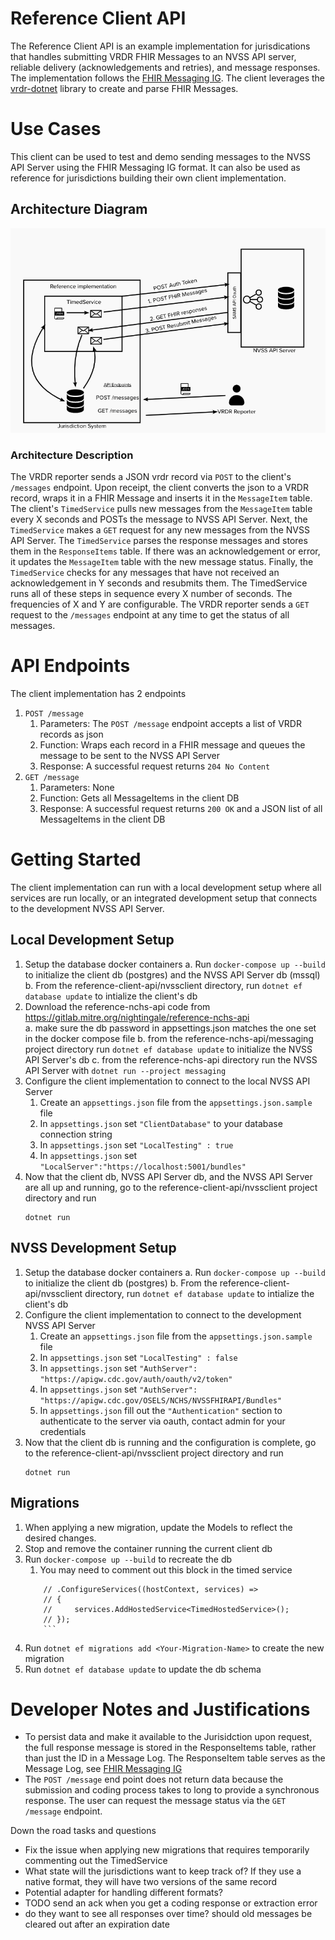 # Reference Client API
The Reference Client API is an example implementation for jurisdications that handles submitting VRDR FHIR Messages to an NVSS API server, reliable delivery (acknowledgements and retries), and message responses. The implementation follows the [FHIR Messaging IG](http://build.fhir.org/ig/nightingaleproject/vital_records_fhir_messaging_ig/branches/main/message.html). The client leverages the [vrdr-dotnet](https://github.com/nightingaleproject/vrdr-dotnet) library to create and parse FHIR Messages.

# Use Cases
This client can be used to test and demo sending messages to the NVSS API Server using the FHIR Messaging IG format. It can also be used as reference for jurisdictions building their own client implementation.

## Architecture Diagram 
<img src="resources/architecture.png" alt="drawing" width="750"/>  

### Architecture Description
The VRDR reporter sends a JSON vrdr record via `POST` to the client's `/messages` endpoint. Upon receipt, the client converts the json to a VRDR record, wraps it in a FHIR Message and inserts it in the `MessageItem` table. The client's `TimedService` pulls new messages from the `MessageItem` table every X seconds and POSTs the message to NVSS API Server. Next, the `TimedService` makes a `GET` request for any new messages from the NVSS API Server. The `TimedService` parses the response messages and stores them in the `ResponseItems` table. If there was an acknowledgement or error, it updates the `MessageItem` table with the new message status. Finally, the `TimedService` checks for any messages that have not received an acknowledgement in Y seconds and resubmits them. The TimedService runs all of these steps in sequence every X number of seconds. The frequencies of X and Y are configurable. The VRDR reporter sends a `GET` request to the `/messages` endpoint at any time to get the status of all messages.

# API Endpoints
The client implementation has 2 endpoints
1. `POST /message` 
   1. Parameters: The `POST /message` endpoint accepts a list of VRDR records as json
   2. Function: Wraps each record in a FHIR message and queues the message to be sent to the NVSS API Server
   3. Response: A successful request returns `204 No Content`
2. `GET /message`
   1. Parameters: None
   2. Function: Gets all MessageItems in the client DB
   3. Response: A successful request returns `200 OK` and a JSON list of all MessageItems in the client DB

# Getting Started
The client implementation can run with a local development setup where all services are run locally, or an integrated development setup that connects to the development NVSS API Server. 

## Local Development Setup
1. Setup the database docker containers
    a. Run `docker-compose up --build` to initialize the client db (postgres) and the NVSS API Server db (mssql)
    b. From the reference-client-api/nvssclient directory, run `dotnet ef database update` to intialize the client's db
2. Download the reference-nchs-api code from https://gitlab.mitre.org/nightingale/reference-nchs-api   
    a. make sure the db password in appsettings.json matches the one set in the docker compose file
    b. from the reference-nchs-api/messaging project directory run `dotnet ef database update` to initialize the NVSS API Server's db
    c. from the reference-nchs-api directory run the NVSS API Server with `dotnet run --project messaging`
3.  Configure the client implementation to connect to the local NVSS API Server
    1.  Create an `appsettings.json` file from the `appsettings.json.sample` file
    2.  In `appsettings.json` set `"ClientDatabase"` to your database connection string
    3.  In `appsettings.json` set `"LocalTesting" : true`
    4.  In `appsettings.json` set `"LocalServer":"https://localhost:5001/bundles"`
4.  Now that the client db, NVSS API Server db, and the NVSS API Server are all up and running, go to the reference-client-api/nvssclient project directory and run
    ```
    dotnet run
    ```
## NVSS Development Setup
1. Setup the database docker containers
    a. Run `docker-compose up --build` to initialize the client db (postgres)
    b. From the reference-client-api/nvssclient directory, run `dotnet ef database update` to intialize the client's db
2.  Configure the client implementation to connect to the development NVSS API Server
    1. Create an `appsettings.json` file from the `appsettings.json.sample` file
    2. In `appsettings.json` set `"LocalTesting" : false`
    3. In `appsettings.json` set `"AuthServer": "https://apigw.cdc.gov/auth/oauth/v2/token"`
    4. In `appsettings.json` set `"AuthServer": "https://apigw.cdc.gov/OSELS/NCHS/NVSSFHIRAPI/Bundles"`
    5. In `appsettings.json` fill out the `"Authentication"` section to authenticate to the server via oauth, contact admin for your credentials
3.  Now that the client db is running and the configuration is complete, go to the reference-client-api/nvssclient project directory and run
    ```
    dotnet run
    ```

## Migrations
1. When applying a new migration, update the Models to reflect the desired changes. 
2. Stop and remove the container running the current client db
3. Run `docker-compose up --build` to recreate the db
   1. You may need to comment out this block in the timed service 
    ```                
        // .ConfigureServices((hostContext, services) =>
        // {
        //     services.AddHostedService<TimedHostedService>();
        // });
        ```
4. Run `dotnet ef migrations add <Your-Migration-Name>` to create the new migration
5. Run `dotnet ef database update` to update the db schema

# Developer Notes and Justifications
- To persist data and make it available to the Jurisidction upon request, the full response message is stored in the ResponseItems table, rather than just the ID in a Message Log. The ResponseItem table serves as the Message Log, see [FHIR Messaging IG](http://build.fhir.org/ig/nightingaleproject/vital_records_fhir_messaging_ig/branches/main/message.html)
- The `POST /message` end point does not return data because the submission and coding process takes to long to provide a synchronous response. The user can request the message status via the `GET /message` endpoint. 

Down the road tasks and questions
- Fix the issue when applying new migrations that requires temporarily commenting out the TimedService
- What state will the jurisdictions want to keep track of? If they use a native format, they will have two versions of the same record
- Potential adapter for handling different formats?
- TODO send an ack when you get a coding response or extraction error
- do they want to see all responses over time? should old messages be cleared out after an expiration date